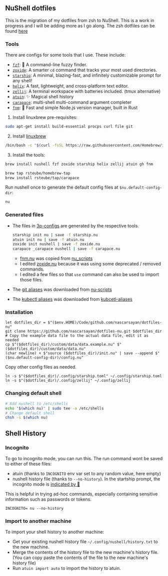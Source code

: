 ## NuShell dotfiles

This is the migration of my dotfiles from zsh to NuShell. This is a work in progress and I will be adding more as I go along.
The zsh dotfiles can be found [here](https://github.com/nascarsayan/init-linux/tree/master/home/.oh-my-zsh/custom)

### Tools

There are configs for some tools that I use. These include:
- [`fzf`](https://github.com/junegunn/fzf): 🌸 A command-line fuzzy finder.
- [`zoxide`](https://github.com/ajeetdsouza/zoxide): A smarter `cd` command that tracks your most used directories.
- [`starship`](https://github.com/starship/starship): A minimal, blazing-fast, and infinitely customizable prompt for any shell!
- [`helix`](https://github.com/helix-editor/helix): A fast, lightweight, and cross-platform text editor.
- [`zellij`](https://github.com/zellij-org/zellij): A terminal workspace with batteries included. (tmux alternative)
- [`atuin`](https://github.com/atuinsh/atuin): ✨ Magical shell history
- [`carapace`](https://github.com/rsteube/carapace-bin): multi-shell multi-command argument completer
- [`fnm`](https://github.com/Schniz/fnm): 🚀 Fast and simple Node.js version manager, built in Rust

1. Install linuxbrew pre-requisites:

```sh
sudo apt-get install build-essential procps curl file git
```

2. Install [linuxbrew](https://docs.brew.sh/Homebrew-on-Linux)

```sh
/bin/bash -c "$(curl -fsSL https://raw.githubusercontent.com/Homebrew/install/HEAD/install.sh)"
```

3. Install the tools:

```sh
brew install nushell fzf zoxide starship helix zellij atuin gh fnm

brew tap rsteube/homebrew-tap
brew install rsteube/tap/carapace
```

Run nushell once to generate the default config files at `$nu.default-config-dir`:

```sh
nu
```


### Generated files

- The files in [3p-configs](./3p-configs/) are generated by the respective tools.
    ```sh
    starship init nu | save -f starship.nu
    atuin init nu | save -f atuin.nu
    zoxide init nushell | save -f zoxide.nu
    carapace _carapace nushell | save -f carapace.nu
    ```
    - [fnm.nu](./3p-configs/fnm.nu) was copied from [nu_scripts](https://github.com/nushell/nu_scripts/blob/main/modules/fnm/fnm.nu)
    - I edited [zoxide.nu](./3p-configs/zoxide.nu) because it was using some deprecated / removed commands.
    - I edited a few files so that `use` command can also be used to import those files.

- The [git aliases](./aliases/git.nu) was downloaded from [nu-scripts](https://github.com/nushell/nu_scripts/blob/main/aliases/git/git-aliases.nu)

- The [kubectl aliases](./aliases/kubectl.nu) was downloaded from [kubcetl-aliases](https://github.com/nascarsayan/kubectl-aliases)

### Installation

```nu
let dotfiles_dir = $"($env.HOME)/Code/github.com/nascarsayan/dotfiles-nu"
git clone https://github.com/nascarsayan/dotfiles-nu.git $dotfiles_dir
# Copy the example data file to the actual data file, edit it as needed
cp $"($dotfiles_dir)/custom/data/data.example.nu" $"($dotfiles_dir)/custom/data/data.nu"
(char newline) + $"source ($dotfiles_dir)/init.nu" | save --append $"($nu.default-config-dir)/config.nu"
```

Copy other config files as needed.

```nu
ln -s $"($dotfiles_dir)/.config/starship.toml" ~/.config/starship.toml
ln -s $"($dotfiles_dir)/.config/zellij" ~/.config/zellij
```

### Changing default shell

```sh
# Add nushell to /etc/shells
echo "$(which nu)" | sudo tee -a /etc/shells
# Change default shell
chsh -s $(which nu)
```

## Shell History

### Incognito

To go to incognito mode, you can run this.
The run command wont be saved to either of these files:
- atuin (thanks to `INCOGNITO` env var set to any random value, here empty)
- nushell history file (thanks to `--no-history`).
In the startship prompt, the incognito mode is [indicated by 🥷](./.config/starship.toml#L19)

This is helpful in trying ad-hoc commands, especially containing sensitive information such as passwords or tokens.

```nu
INCOGNITO= nu --no-history
```

### Import to another machine

To import your shell history to another machine:
- Get your existing nushell history file `~/.config/nushell/history.txt` to the new machine.
- Merge the contents of the history file to the new machine's history file. (You can copy paste the contents of the file to the new machine's history file)
- Run `atuin import auto` to import the history to atuin.
